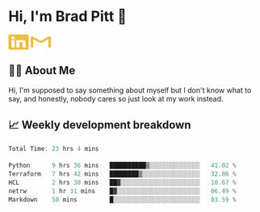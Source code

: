 # Hi, I'm Brad Pitt 👋


<a href="https://www.linkedin.com/in/mathias-mauraisin/" target="blank"><img align="center" src="./icons/linkedin.svg" alt="https://www.linkedin.com/in/mathias-mauraisin/" height="30" width="40" /></a>
<a href="mailto:mathias.mauraisin.pro@gmail.com" target="blank"><img align="center" src="./icons/gmail.svg" alt="redrew" height="30" width="40" /></a>




<!-- ![snap](images/Snap_dark.png?raw=true) -->
<!-- ![snap](images/Snap_dark_bg.png?raw=true) -->


<!-- [![My Skills](https://skillicons.dev/icons?i=c,cpp,html,css,js,ts,)](https://skillicons.dev) -->

## 🙋‍♂️&nbsp;About Me

Hi, I'm supposed to say something about myself but I don't know what to say, and honestly, nobody cares so just look at my work instead.

## 📈&nbsp;Weekly development breakdown

<!-- [![mamaurai's 42 stats](https://badge42.vercel.app/api/v2/cl1l4qz93000609l4yixitcl4/stats?cursusId=21&coalitionId=45)](https://github.com/JaeSeoKim/badge42) -->





<!--START_SECTION:waka-->

```rust
Total Time: 23 hrs 4 mins

Python      9 hrs 36 mins   ██████████▒░░░░░░░░░░░░░░   41.02 %
Terraform   7 hrs 42 mins   ████████▒░░░░░░░░░░░░░░░░   32.86 %
HCL         2 hrs 30 mins   ██▓░░░░░░░░░░░░░░░░░░░░░░   10.67 %
netrw       1 hr 31 mins    █▓░░░░░░░░░░░░░░░░░░░░░░░   06.49 %
Markdown    50 mins         █░░░░░░░░░░░░░░░░░░░░░░░░   03.59 %
```

<!--END_SECTION:waka-->


